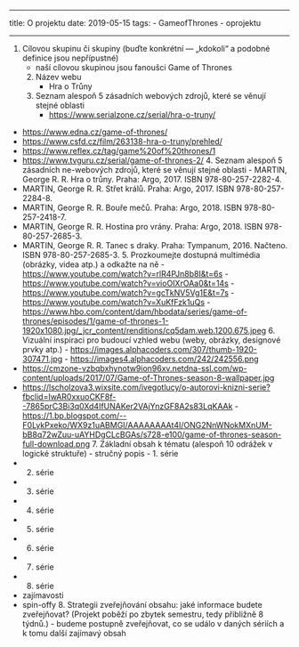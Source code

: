  ---
title: O projektu
date: 2019-05-15
tags: 
    - GameofThrones
    - oprojektu
   
---

 1. Cílovou skupinu či skupiny (buďte konkrétní — „kdokoli“ a podobné definice jsou nepřípustné)
       - naší cílovou skupinou jsou fanoušci Game of Thrones
    2. Název webu
       - Hra o Trůny
    3. Seznam alespoň 5 zásadních webových zdrojů, které se věnují stejné oblasti
       - https://www.serialzone.cz/serial/hra-o-truny/ 
- https://www.edna.cz/game-of-thrones/ 
- https://www.csfd.cz/film/263138-hra-o-truny/prehled/ 
- https://www.reflex.cz/tag/game%20of%20thrones/1 
- https://www.tvguru.cz/serial/game-of-thrones-2/ 
    4. Seznam alespoň 5 zásadních ne-webových zdrojů, které se věnují stejné oblasti
       - MARTIN, George R. R. Hra o trůny. Praha: Argo, 2017. ISBN 978-80-257-2282-4.
- MARTIN, George R. R. Střet králů. Praha: Argo, 2017. ISBN 978-80-257-2284-8.
- MARTIN, George R. R. Bouře mečů. Praha: Argo, 2018. ISBN 978-80-257-2418-7.
- MARTIN, George R. R. Hostina pro vrány. Praha: Argo, 2018. ISBN 978-80-257-2685-3. 
- MARTIN, George R. R. Tanec s draky. Praha: Tympanum, 2016. Načteno. ISBN 978-80-257-2685-3.
    5. Prozkoumejte dostupná multimédia (obrázky, videa atp.) a odkažte na ně
       - https://www.youtube.com/watch?v=rlR4PJn8b8I&t=6s 
       - https://www.youtube.com/watch?v=vioOIXrOAa0&t=14s 
       - https://www.youtube.com/watch?v=gcTkNV5Vg1E&t=7s 
       - https://www.youtube.com/watch?v=XuKfFzk1uQs 
       - https://www.hbo.com/content/dam/hbodata/series/game-of-thrones/episodes/1/game-of-thrones-1-1920x1080.jpg/_jcr_content/renditions/cq5dam.web.1200.675.jpeg
    6. Vizuální inspiraci pro budoucí vzhled webu (weby, obrázky, designové prvky atp.)
       - https://images.alphacoders.com/307/thumb-1920-307471.jpg
       - https://images4.alphacoders.com/242/242556.png
- https://cmzone-vzbqbxhynotw9ion96xv.netdna-ssl.com/wp-content/uploads/2017/07/Game-of-Thrones-season-8-wallpaper.jpg
- https://lscholzova3.wixsite.com/ivegotlucy/o-autorovi-knizni-serie?fbclid=IwAR0xxuoCKF8f--7865prC3Bi3q0Xd4IfUNAKer2VAjYnzGF8A2s83LqKAAk 
-https://1.bp.blogspot.com/--F0LykPxeko/WX9z1uABMGI/AAAAAAAAt4I/ONG2NnWNokMXnUM-bB8q72wZuu-uAYHDgCLcBGAs/s728-e100/game-of-thrones-season-full-download.png
    7. Základní obsah k tématu (alespoň 10 odrážek v logické struktuře)
       - stručný popis
       - 1. série
- 2. série
- 3. série
- 4. série
- 5. série
- 6. série
- 7. série
- 8. série
- zajímavosti
- spin-offy
    8. Strategii zveřejňování obsahu: jaké informace budete zveřejňovat? (Projekt poběží po zbytek semestru, tedy přibližně 8 týdnů.)
       - budeme postupně zveřejňovat, co se událo v daných sériích a k tomu další zajímavý obsah
